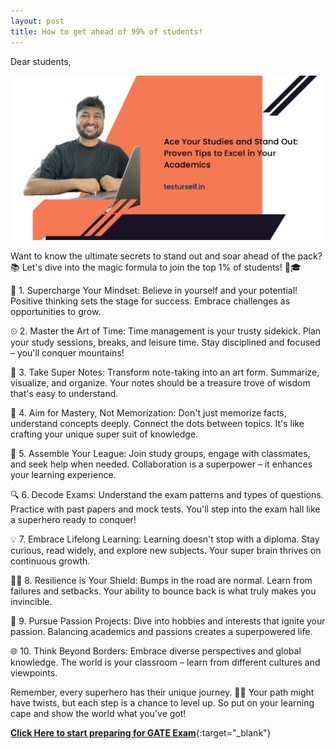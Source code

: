 ```yaml
---
layout: post
title: How to get ahead of 99% of students!
---
```

Dear students,

![image](/assets/images/99%.png)

Want to know the ultimate secrets to stand out and soar ahead of the pack? 📚 Let's dive into the magic formula to join the top 1% of students! 💪🎓

🧠 1. Supercharge Your Mindset: Believe in yourself and your potential! Positive thinking sets the stage for success. Embrace challenges as opportunities to grow.

⏲ 2. Master the Art of Time: Time management is your trusty sidekick. Plan your study sessions, breaks, and leisure time. Stay disciplined and focused – you'll conquer mountains!

📝 3. Take Super Notes: Transform note-taking into an art form. Summarize, visualize, and organize. Your notes should be a treasure trove of wisdom that's easy to understand.

🎯 4. Aim for Mastery, Not Memorization: Don't just memorize facts, understand concepts deeply. Connect the dots between topics. It's like crafting your unique super suit of knowledge.

🤝 5. Assemble Your League: Join study groups, engage with classmates, and seek help when needed. Collaboration is a superpower – it enhances your learning experience.

🔍 6. Decode Exams: Understand the exam patterns and types of questions. Practice with past papers and mock tests. You'll step into the exam hall like a superhero ready to conquer!

💡 7. Embrace Lifelong Learning: Learning doesn't stop with a diploma. Stay curious, read widely, and explore new subjects. Your super brain thrives on continuous growth.

🏋️‍♂️ 8. Resilience is Your Shield: Bumps in the road are normal. Learn from failures and setbacks. Your ability to bounce back is what truly makes you invincible.

🌟 9. Pursue Passion Projects: Dive into hobbies and interests that ignite your passion. Balancing academics and passions creates a superpowered life.

🌐 10. Think Beyond Borders: Embrace diverse perspectives and global knowledge. The world is your classroom – learn from different cultures and viewpoints.

Remember, every superhero has their unique journey. 🦸‍♂️ Your path might have twists, but each step is a chance to level up. So put on your learning cape and show the world what you've got!

[**Click Here to start preparing for GATE Exam**](https://www.testurself.in){:target="_blank"}
